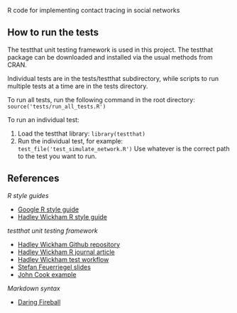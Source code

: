 R code for implementing contact tracing in social networks

How to run the tests
--------------------
The testthat unit testing framework is used in this project.  The testthat
package can be downloaded and installed via the usual methods from CRAN. 

Individual tests are in the tests/testthat subdirectory, while scripts to run
multiple tests at a time are in the tests directory.

To run all tests, run the following command in the root directory:
`source('tests/run_all_tests.R')`

To run an individual test:

1. Load the testthat library: `library(testthat)`
2. Run the individual test, for example: `test_file('test_simulate_network.R')`
   Use whatever is the correct path to the test you want to run.

References
----------

*R style guides*

+ [Google R style guide](https://google.github.io/styleguide/Rguide.xml)
+ [Hadley Wickham R style guide](http://adv-r.had.co.nz/Style.html)

*testthat unit testing framework*

+ [Hadley Wickham Github repository](https://github.com/hadley/testthat)
+ [Hadley Wickham R journal article](https://journal.r-project.org/archive/2011-1/RJournal_2011-1_Wickham.pdf)
+ [Hadley Wickham test workflow](http://r-pkgs.had.co.nz/tests.html)
+ [Stefan Feuerriegel slides](http://www.is.uni-freiburg.de/ressourcen/algorithm-design-and-software-engineering-oeffentlicher-zugriff/11_softwaretesting.pdf)
+ [John Cook example](http://www.johndcook.com/blog/2013/06/12/example-of-unit-testing-r-code-with-testthat/)

*Markdown syntax*

+ [Daring Fireball](https://daringfireball.net/projects/markdown/syntax)
